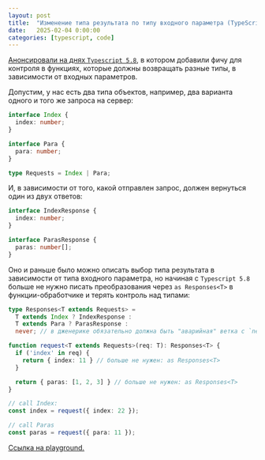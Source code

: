 ```yaml
---
layout: post
title:  "Изменение типа результата по типу входного параметра (TypeScript 5.8)"
date:   2025-02-04 0:00:00
categories: [typescript, code]
---
```


[Анонсировали на днях `Typescript 5.8`](https://devblogs.microsoft.com/typescript/announcing-typescript-5-8-beta/), в котором добавили фичу для контроля в функциях, которые должны возвращать разные типы, в зависимости от входных параметров.

Допустим, у нас есть два типа объектов, например, два варианта одного и того же запроса на сервер:

```ts
interface Index {
  index: number;
}

interface Para {
  para: number;
}

type Requests = Index | Para;
```

И, в зависимости от того, какой отправлен запрос, должен вернуться один из двух ответов:

```ts
interface IndexResponse {
  index: number;
}

interface ParasResponse {
  paras: number[];
}
```

Оно и раньше было можно описать выбор типа результата в зависимости от типа входного параметра, но начиная с `Typescript 5.8` больше не нужно писать преобразования через `as Responses<T>` в функции-обработчике и терять контроль над типами:

```ts
type Responses<T extends Requests> =
  T extends Index ? IndexResponse :
  T extends Para ? ParasResponse :
  never; // в дженерике обязательно должна быть "аварийная" ветка с `never`

function request<T extends Requests>(req: T): Responses<T> {
  if ('index' in req) {
    return { index: 11 } // больше не нужен: as Responses<T>
  }

  return { paras: [1, 2, 3] } // больше не нужен: as Responses<T>
}

// call Index:
const index = request({ index: 22 });

// call Paras
const paras = request({ para: 11 });
```

[Ссылка на playground.](https://www.typescriptlang.org/play/?ts=5.8.0-beta#code/JYOwLgpgTgZghgYwgAgJIgCYQB7IN4BQyyoW2AXMiAK4C2ARtANwEC+BBoksiKACnChx8RZAAdBcSjQbM2HMAE8xKAEoQAjtQgBnMDuQBeNJhzIAPsgFCWncNHhITZdTrEB7EDpSFipHNJ0jFAs7HbcjvySOq4eXj6iEkI6gbJQANoAuqEKymq6cd46ADwAKsg4kJgG6lq6+gB8RqLllRDVzmYA-J3YsZ7eyOQtFdhVGAbWwj1TMQUDKMPEIBAAbnIEMNQgCGDAnshQmtp6ZaPjNcf1Og0AFEcalKUAlJT98SWlTb4kMMi3AHJ-NgASQQIdNM8RMRiEcwNQoOC8GCyJQAIxo5CsFjEMKwiDwxH4cTRSjpNEAGmQACYqQBmTJYnIEAD0LOQCDgABsub1hggBmAUWZjA8TmBbsjgZRqdSsc8WGyYTCAHpdDhKzk8qzRAgCrxCpJwAyiq56SUkoTozGsBWs9nK5BqghAA)
